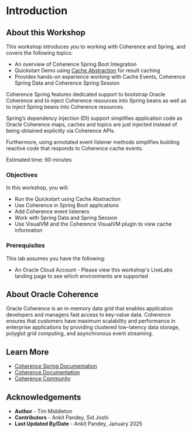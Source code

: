 # Introduction

## About this Workshop

This workshop introduces you to working with Coherence and Spring, and covers the following topics:

* An overview of Coherence Spring Boot Integration
* Quickstart Demo using [Cache Abstraction](https://docs.spring.io/spring-framework/reference/integration/cache.html) for result caching
* Provides hands-on experience working with Cache Events, Coherence Spring Data and Coherence Spring Session

Coherence Spring features dedicated support to bootstrap Oracle Coherence and to inject Coherence resources into Spring beans 
as well as to inject Spring beans into Coherence resources. 

Spring’s dependency injection (DI) support simplifies application code as Oracle Coherence maps, caches and topics are just injected instead 
of being obtained explicitly via Coherence APIs. 

Furthermore, using annotated event listener methods simplifies building reactive code that responds to Coherence cache events.

Estimated time: 60 minutes

### Objectives

In this workshop, you will:
    
* Run the Quickstart using Cache Abstraction 
* Use Coherence in Spring Boot applications
* Add Coherence event listeners
* Work with Spring Data and Spring Session
* Use VisualVM and the Coherence VisualVM plugin to view cache information

### Prerequisites
     
This lab assumes you have the following:

*  An Oracle Cloud Account - Please view this workshop's LiveLabs landing page to see which environments are supported

## About Oracle Coherence

Oracle Coherence is an in-memory data grid that enables application developers and managers fast access to key-value data. 
Coherence ensures that customers have maximum scalability and performance in enterprise applications by providing clustered 
low-latency data storage, polyglot grid computing, and asynchronous event streaming.

## Learn More

* [Coherence Spring Documentation](https://docs.coherence.community/coherence-spring/docs/latest/)
* [Coherence Documentation](https://docs.oracle.com/en/middleware/standalone/coherence/14.1.2.0/index.html)
* [Coherence Community](https://coherence.community/)

## Acknowledgements

* **Author** - Tim Middleton
* **Contributors** - Ankit Pandey, Sid Joshi
* **Last Updated By/Date** - Ankit Pandey, January 2025